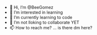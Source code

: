 - 👋 Hi, I’m @BeeGomez 
- 👀 I’m interested in learning
- 🌱 I’m currently learning to code
- 💞️ I’m not lloking to collaborate YET
- 📫 How to reach me? ... is there dm here?


<!---
BeeGomez/BeeGomez is a ✨ special ✨ repository because its `README.md` (this file) appears on your GitHub profile.
You can click the Preview link to take a look at your changes.
--->
